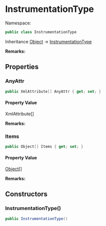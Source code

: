 # InstrumentationType

Namespace:

```csharp
public class InstrumentationType
```

Inheritance [Object](https://docs.microsoft.com/en-us/dotnet/api/system.object) → [InstrumentationType](./instrumentationtype.md)

**Remarks:**



## Properties

### <a id="properties-anyattr"/>**AnyAttr**

```csharp
public XmlAttribute[] AnyAttr { get; set; }
```

#### Property Value

XmlAttribute[]<br>

**Remarks:**



### <a id="properties-items"/>**Items**

```csharp
public Object[] Items { get; set; }
```

#### Property Value

[Object[]](https://docs.microsoft.com/en-us/dotnet/api/system.object)<br>

**Remarks:**



## Constructors

### <a id="constructors-.ctor"/>**InstrumentationType()**

```csharp
public InstrumentationType()
```
